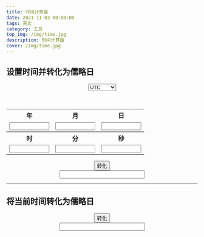 ```yaml
---
title: 时间计算器
date: 2021-11-03 00:00:00
tags: 天文
category: 工具
top_img: /img/time.jpg
description: 时间计算器
cover: /img/time.jpg
---
```


<script src="../js/time-calculator.js"></script>
<link rel="stylesheet" type="text/css" href="../css/time-calculator.css">

## **设置时间并转化为儒略日**

<div align="center">
<form>
    <select name="timezone" id="timezone">
        <option value="0">UTC</option>
        <option value="1">UTC+1</option>
        <option value="2">UTC+2</option>
        <option value="3">UTC+3</option>
        <option value="4">UTC+4</option>
        <option value="5">UTC+5</option>
        <option value="6">UTC+6</option>
        <option value="7">UTC+7</option>
        <option value="8">UTC+8</option>
        <option value="9">UTC+9</option>
        <option value="10">UTC+10</option>
        <option value="11">UTC+11</option>
        <option value="12">UTC+12</option>
        <option value="-1">UTC-1</option>
        <option value="-2">UTC-2</option>
        <option value="-3">UTC-3</option>
        <option value="-4">UTC-4</option>
        <option value="-5">UTC-5</option>
        <option value="-6">UTC-6</option>
        <option value="-7">UTC-7</option>
        <option value="-8">UTC-8</option>
        <option value="-9">UTC-9</option>
        <option value="-10">UTC-10</option>
        <option value="-11">UTC-11</option>
        <option value="-12">UTC-12</option>
    </select>
</form>
<br>
</div>

<div align="center">
<table>
    <tr>
        <th>年</th>
        <th>月</th>
        <th>日</th>
    </tr>
    <tr>
        <td><input type="text" id="year" size="10em"/></td>
        <td><input type="text" id="month" size="10em"/></td>
        <td><input type="text" id="day" size="10em"/></td>
    </tr>
    <tr>
        <th>时</th>
        <th>分</th>
        <th>秒</th>
    </tr>
    <tr>
        <td><input type="text" id="hour" size="10em"/></td>
        <td><input type="text" id="minute" size="10em"/></td>
        <td><input type="text" id="second" size="10em"/></td>
    </tr>
</table>
</div>

<div align="center">
<button value="submit" onclick="time_to_JD()" class="button">转化</button>
<br>

<input id="JD" size="25em"/>
</div>

---

## **将当前时间转化为儒略日**

<body onload="time_now()">
<div align="center" id="clock" class="clock"></div>
</body>

<div align="center">
<button value="submit" onclick="time_now_to_JD()" class="button">转化</button>
<br>

<input id="JD_now" size="25em"/>
</div>